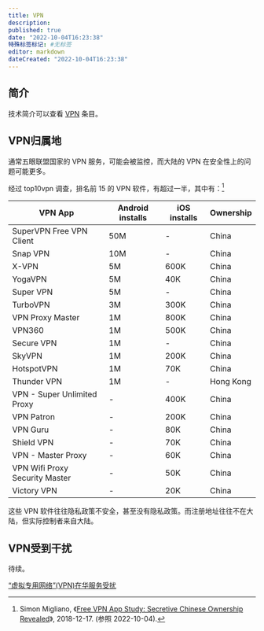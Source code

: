 ```yaml
---
title: VPN
description:
published: true
date: "2022-10-04T16:23:38"
特殊标签标记: #无标签
editor: markdown
dateCreated: "2022-10-04T16:23:38"
---
```


## 简介

技术简介可以查看 [VPN](/technology/VPN.md) 条目。

## VPN归属地

通常五眼联盟国家的 VPN 服务，可能会被监控，而大陆的 VPN 在安全性上的问题可能更多。

经过 top10vpn 调查，排名前 15 的 VPN 软件，有超过一半，其中有：[^fvio]

[^fvio]: Simon Migliano, 《[Free VPN App Study: Secretive Chinese Ownership Revealed](https://web.archive.org/web/20220628091658/https://www.top10vpn.com/research/free-vpn-investigations/ownership/)》, 2018-12-17. (参照 2022-10-04).

| VPN App                        | Android installs | iOS installs | Ownership |
| ------------------------------ | ---------------- | ------------ | --------- |
| SuperVPN Free VPN Client       | 50M              | -            | China     |
| Snap VPN                       | 10M              | -            | China     |
| X-VPN                          | 5M               | 600K         | China     |
| YogaVPN                        | 5M               | 40K          | China     |
| Super VPN                      | 5M               | -            | China     |
| TurboVPN                       | 3M               | 300K         | China     |
| VPN Proxy Master               | 1M               | 800K         | China     |
| VPN360                         | 1M               | 500K         | China     |
| Secure VPN                     | 1M               | -            | China     |
| SkyVPN                         | 1M               | 200K         | China     |
| HotspotVPN                     | 1M               | 70K          | China     |
| Thunder VPN                    | 1M               | -            | Hong Kong |
| VPN - Super Unlimited Proxy    | -                | 400K         | China     |
| VPN Patron                     | -                | 200K         | China     |
| VPN Guru                       | -                | 80K          | China     |
| Shield VPN                     | -                | 70K          | China     |
| VPN - Master Proxy             | -                | 60K          | China     |
| VPN Wifi Proxy Security Master | -                | 50K          | China     |
| Victory VPN                    | -                | 20K          | China     |

这些 VPN 软件往往隐私政策不安全，甚至没有隐私政策。而注册地址往往不在大陆，但实际控制者来自大陆。

## VPN受到干扰

待续。

[“虚拟专用网络”(VPN)在华服务受扰](https://web.archive.org/web/20160414103717/http://www.voachinese.com/content/article-20110317-china-shenanigan-action-118164504/779424.html)
